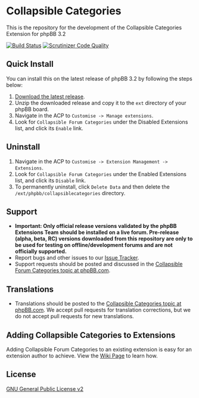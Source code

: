 # Collapsible Categories

This is the repository for the development of the Collapsible Categories Extension for phpBB 3.2

[![Build Status](https://github.com/phpbb-extensions/collapsible-categories/workflows/Tests/badge.svg)](https://github.com/phpbb-extensions/collapsible-categories/actions)
[![Scrutinizer Code Quality](https://scrutinizer-ci.com/g/phpbb-extensions/collapsible-categories/badges/quality-score.png?b=master)](https://scrutinizer-ci.com/g/phpbb-extensions/collapsible-categories/?branch=master)

## Quick Install
You can install this on the latest release of phpBB 3.2 by following the steps below:

1. [Download the latest release](https://www.phpbb.com/customise/db/extension/collapsible_forum_categories/).
2. Unzip the downloaded release and copy it to the `ext` directory of your phpBB board.
3. Navigate in the ACP to `Customise -> Manage extensions`.
4. Look for `Collapsible Forum Categories` under the Disabled Extensions list, and click its `Enable` link.

## Uninstall

1. Navigate in the ACP to `Customise -> Extension Management -> Extensions`.
2. Look for `Collapsible Forum Categories` under the Enabled Extensions list, and click its `Disable` link.
3. To permanently uninstall, click `Delete Data` and then delete the `/ext/phpbb/collapsiblecategories` directory.

## Support

* **Important: Only official release versions validated by the phpBB Extensions Team should be installed on a live forum. Pre-release (alpha, beta, RC) versions downloaded from this repository are only to be used for testing on offline/development forums and are not officially supported.**
* Report bugs and other issues to our [Issue Tracker](https://github.com/phpbb-extensions/collapsible-categories/issues).
* Support requests should be posted and discussed in the [Collapsible Forum Categories topic at phpBB.com](https://www.phpbb.com/customise/db/extension/collapsible_forum_categories/support).

## Translations

* Translations should be posted to the [Collapsible Categories topic at phpBB.com](https://www.phpbb.com/customise/db/extension/collapsible_forum_categories/support/topic/148791). We accept pull requests for translation corrections, but we do not accept pull requests for new translations.

## Adding Collapsible Categories to Extensions

Adding Collapsible Forum Categories to an existing extension is easy for an extension author to achieve. View the [Wiki Page](https://github.com/phpbb-extensions/collapsible-categories/wiki) to learn how.

## License
[GNU General Public License v2](http://opensource.org/licenses/GPL-2.0)
